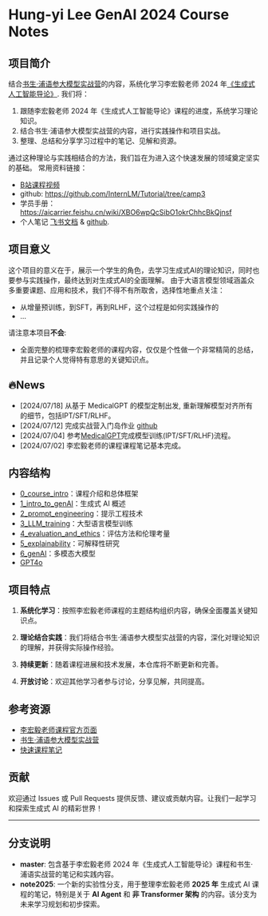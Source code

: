 # Hung-yi Lee GenAI 2024 Course Notes

## 项目简介

结合[书生·浦语参大模型实战营](https://openxlab.org.cn/models/InternLM/subject)的内容，系统化学习李宏毅老师 2024
年[《生成式人工智能导论》](https://speech.ee.ntu.edu.tw/~hylee/genai/2024-spring.php). 我们将：

1. 跟随李宏毅老师 2024 年《生成式人工智能导论》课程的进度，系统学习理论知识。
2. 结合书生·浦语参大模型实战营的内容，进行实践操作和项目实战。
3. 整理、总结和分享学习过程中的笔记、见解和资源。

通过这种理论与实践相结合的方法，我们旨在为进入这个快速发展的领域奠定坚实的基础。 常用资料链接：
- [B站课程视频](https://www.bilibili.com/video/BV1BJ4m1e7g8?p=2&vd_source=d3d6c6260e5259a5e1b8b098679a13da)
- github: https://github.com/InternLM/Tutorial/tree/camp3
- 学员手册：https://aicarrier.feishu.cn/wiki/XBO6wpQcSibO1okrChhcBkQjnsf
- 个人笔记 [飞书文档](https://swze06osuex.feishu.cn/wiki/QEj6w26WsigOyJkRxWyck6qVnQe?fromScene=spaceOverview) & [github](https://github.com/1587causalai/InternLM-Tutorial-Personalized-LLM-Research-Assistent).

## 项目意义

这个项目的意义在于，展示一个学生的角色，去学习生成式AI的理论知识，同时也要参与实践操作，最终达到对生成式AI的全面理解。
由于大语言模型领域涵盖众多重要课题、应用和技术，我们不得不有所取舍，选择性地重点关注：
- 从增量预训练，到SFT，再到RLHF，这个过程是如何实践操作的
- ...

请注意本项目**不会**:
- 全面完整的梳理李宏毅老师的课程内容，仅仅是个性做一个非常精简的总结，并且记录个人觉得特有意思的关键知识点。

## 🔥News

- [2024/07/18] 从基于 MedicalGPT 的模型定制出发, 重新理解模型对齐所有的细节，包括IPT/SFT/RLHF。
- [2024/07/12] 完成实战营入门岛作业 [github](https://github.com/1587causalai/InternLM-Tutorial-Personalized-LLM-Research-Assistent)
- [2024/07/04] 参考[MedicalGPT](https://github.com/shibing624/MedicalGPT)完成模型训练(IPT/SFT/RLHF)流程。
- [2024/07/02] 李宏毅老师的课程课程笔记基本完成。


## 内容结构

- [0_course_intro](0_course_intro.md)：课程介绍和总体框架
- [1_intro_to_genAI](1_intro_to_genAI.md)：生成式 AI 概述
- [2_prompt_engineering](2_prompt_engineering.md)：提示工程技术
- [3_LLM_training](3_LLM_training.md)：大型语言模型训练
- [4_evaluation_and_ethics](4_evaluation_and_ethics.md)：评估方法和伦理考量
- [5_explainability](5_explainability.md)：可解释性研究
- [6_genAI](6_genAI.md)：多模态大模型
- [GPT4o](GPT4o.md)


## 项目特点

1. **系统化学习**：按照李宏毅老师课程的主题结构组织内容，确保全面覆盖关键知识点。

2. **理论结合实践**：我们将结合书生·浦语参大模型实战营的内容，深化对理论知识的理解，并获得实际操作经验。

3. **持续更新**：随着课程进展和技术发展，本仓库将不断更新和完善。

4. **开放讨论**：欢迎其他学习者参与讨论，分享见解，共同提高。


## 参考资源

- [李宏毅老师课程官方页面](https://speech.ee.ntu.edu.tw/~hylee/genai/2024-spring.php)
- [书生·浦语参大模型实战营](https://openxlab.org.cn/models/InternLM/subject)
- [快速课程笔记](https://swze06osuex.feishu.cn/docx/CNo1dz9LGoCyRDxFKABcUVbcnfb?from=from_copylink)

## 贡献

欢迎通过 Issues 或 Pull Requests 提供反馈、建议或贡献内容。让我们一起学习和探索生成式 AI 的精彩世界！

---

## 分支说明

- **master**: 包含基于李宏毅老师 2024 年《生成式人工智能导论》课程和书生·浦语实战营的笔记和实践内容。
- **note2025**: 一个新的实验性分支，用于整理李宏毅老师 **2025 年** 生成式 AI 课程的笔记，特别是关于 **AI Agent** 和 **非 Transformer 架构** 的内容。该分支为未来学习规划和初步探索。